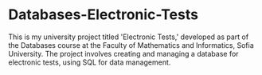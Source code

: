 # Databases-Electronic-Tests
This is my university project titled 'Electronic Tests,' developed as part of the Databases course at the Faculty of Mathematics and Informatics, Sofia University. The project involves creating and managing a database for electronic tests, using SQL for data management.

